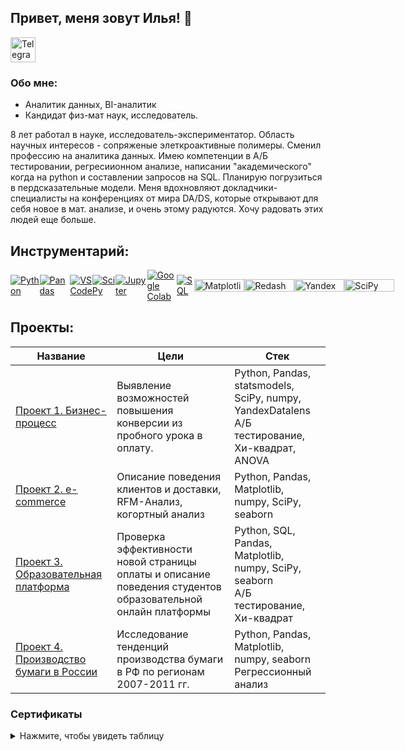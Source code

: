 ## Привет, меня зовут Илья! 👋
<a href="https://t.me/https://t.me/ostapovilya" target="_blank">
    <img src="https://upload.wikimedia.org/wikipedia/commons/8/83/Telegram_2019_Logo.svg" alt="Telegram" style="width: 40px; height: 40px;"/>
</a>

### Обо мне:
 * Аналитик данных, BI-аналитик
 * Кандидат физ-мат наук, исследователь. <span style="color: gray;"></span>
 
 8 лет работал в науке, исследователь-экспериментатор. Область научных интересов - сопряженые элеткроактивные полимеры.
Сменил профессию на аналитика данных. Имею компетенции в А/Б тестировании, регресиионном анализе, написании "академического" когда на python и составлении запросов на SQL.
Планирую погрузиться в пердсказательные модели.
Меня вдохновляют докладчики-специалисты на конференциях от мира DA/DS, которые открывают для себя новое в мат. анализе, и очень этому радуются. Хочу радовать этих людей еще больше.  
 

## Инструментарий:

<div style="display: flex; align-items: center;">   
    <a href="https://www.python.org/" target="_blank">
        <img src="https://img.shields.io/badge/Python-FFD43B?style=for-the-badge&logo=python&logoColor=blue" alt="Python" />
    </a>
    <a href="https://pandas.pydata.org/" target="_blank">
        <img src="https://img.shields.io/badge/Pandas-2C2D72?style=for-the-badge&logo=pandas&logoColor=white" alt="Pandas" />
    </a>
     <a href="https://code.visualstudio.com/" target="_blank">
        <img src="https://img.shields.io/badge/VSCode-0078D4?style=for-the-badge&logo=visual%20studio%20code&logoColor=white" alt="VS Code" />
    </a>    
    <a href="https://www.scipy.org/" target="_blank">
        <img src="https://img.shields.io/badge/SciPy-654FF0?style=for-the-badge&logo=SciPy&logoColor=white" alt="SciPy" />
    </a>
    <a href="https://jupyter.org/" target="_blank">
        <img src="https://img.shields.io/badge/Jupyter-F37626.svg?&style=for-the-badge&logo=Jupyter&logoColor=white" alt="Jupyter" />
    </a>
    <a href="https://colab.research.google.com/" target="_blank">
        <img src="https://img.shields.io/badge/Colab-F9AB00?style=for-the-badge&logo=googlecolab&color=525252" alt="Google Colab" />
    </a>
    <a href="https://www.sql.org/" target="_blank">
        <img src="https://img.shields.io/badge/PostgreSQL-316192?style=for-the-badge&logo=postgresql&logoColor=white" alt="SQL" />
    </a>
     <a href="https://matplotlib.org/" target="_blank">
        <img src="https://matplotlib.org/stable/_static/logo_light.svg" alt="Matplotlib" width="80" height="20" />
    </a>
    <a href="https://redash.io/" target="_blank">
        <img src="https://discuss.redash.io/images/logo_redash.png" alt="Redash" width="80" height="20" />
    </a>
    <a href="https://datalens.yandex/" target="_blank">
        <img src="https://datalens.tech/docs/en/_assets/icon/logo.svg" alt="Yandex Datalens" width="80" height="20" />
    </a>
    <a href="https://www.statsmodels.org/stable/index.html" target="_blank">
        <img src="https://www.statsmodels.org/stable/_images/statsmodels-logo-v2.svg" alt="SciPy" width="80" height="20" />
    </a>
</div>



## Проекты:

| Название | Цели | Стек |
|----------|------|------|
| [Проект 1. Бизнес-процесс](https://github.com/ilya-ostapov/Portfolio/tree/main/Buisness_process_conv) | Выявление возможностей повышения конверсии из пробного урока в оплату. | Python, Pandas, statsmodels, SciPy, numpy, YandexDatalens <br> А/Б тестирование, Хи-квадрат, ANOVA|
| [Проект 2. e-commerce](https://github.com/ilya-ostapov/Portfolio/tree/main/e-commerce) | Описание поведения клиентов и доставки, RFM-Анализ, когортный анализ | Python, Pandas, Matplotlib, numpy, SciPy, seaborn|
| [Проект 3. Образовательная платформа](https://github.com/ilya-ostapov/Portfolio/tree/main/education_platform) | Проверка эффективности новой страницы оплаты и описание поведения студентов образовательной онлайн платформы |Python, SQL, Pandas, Matplotlib, numpy, SciPy, seaborn <br> А/Б тестирование, Хи-квадрат|
| [Проект 4. Производство бумаги в России](https://github.com/ilya-ostapov/Portfolio/tree/main/Paper_Russia) | Исследование тенденций производства бумаги в РФ по регионам 2007-2011 гг. |Python, Pandas, Matplotlib, numpy, seaborn <br> Регрессионный анализ|

### Сертификаты
<details>
<summary>Нажмите, чтобы увидеть таблицу</summary>

|Название курса|Платформа|Сертфикат|
|----------|------|------|
|Аналитик Данных|karpov.courses|[rus](https://drive.google.com/file/d/1oOmJZElNW_cvdKgzBB8KRHUnxg0com-B/view?usp=drive_link)/[eng](https://drive.google.com/file/d/1EByoPRIdKlVCUy-EUyASPz077InbS6I6/view?usp=drive_link)|
|SQL симулятор|karpov.courses|[rus](https://drive.google.com/file/d/1qRb5lgXBjRhkzOQjKC5w9PHw5pLWFBbw/view?usp=drive_link)/[eng](https://drive.google.com/file/d/12BbCKkz0RNna-_0OTaba-ttcLm0KAhao/view?usp=drive_link)|
|Анализ данных с Pandas|Stepik|[rus](https://drive.google.com/file/d/1WvL53jC37VfgZ36R7DASJVClzVyD_beZ/view?usp=drive_link)/[eng](https://drive.google.com/file/d/19Kre7R_8N5XGHxA_SQLGhbChijF4LcX9/view?usp=drive_link)|
|Программирование на Python|Stepik|[rus](https://drive.google.com/file/d/1_h7nnl6-d3fjvLltCHVduHjUdqAOGGUK/view?usp=drive_link)/[eng](https://drive.google.com/file/d/1B1-kaRnOg49eG24VKMHCa8qULPQhdFkK/view?usp=drive_link)|
|Python: Основы и применение|Stepik|[rus](https://drive.google.com/file/d/1_Y3OVJdHkcLGS7AtDNWAnMkl2D9Zafwm/view?usp=drive_link)/[eng](https://drive.google.com/file/d/15R7stSk829DWTIsYwMTZiUbys-MW3rcQ/view?usp=drive_link)|
|Основы статистики 1|Stepik|[rus](https://drive.google.com/file/d/1qFCbnJTe81giOW3hkKbWnvFlQi5guqzE/view?usp=drive_link)/[eng](https://drive.google.com/file/d/1h86cG3YNM7NswNKpxV5NOmQKlEZKyk9m/view?usp=drive_link)|
|Основы статистики 2|Stepik|[rus](https://drive.google.com/file/d/1WJgSvayVwwzkPOoXf8SjjY1WP4-Mxlxu/view?usp=drive_link)/[eng](https://drive.google.com/file/d/11T-9yFffHWUJYaHTvwEj0mYhLKV_rCgw/view?usp=drive_link)|
|Кандидат физ-мат наук|МГУ|[rus](https://drive.google.com/file/d/1pk0qSCk4DpSiztG9UxRe6sXjajB8PrV7/view?usp=drive_link)|
</details>





<!--
<!--
**ilya-ostapov/ilya-ostapov** is a ✨ _special_ ✨ repository because its `README.md` (this file) appears on your GitHub profile.


Here are some ideas to get you started:

- 🔭 I’m currently working on ...
- 🌱 I’m currently learning ...
- 👯 I’m looking to collaborate on ...
- 🤔 I’m looking for help with ...
- 💬 Ask me about ...
- 📫 How to reach me: ...
- 😄 Pronouns: ...
- ⚡ Fun fact: ...
-->
